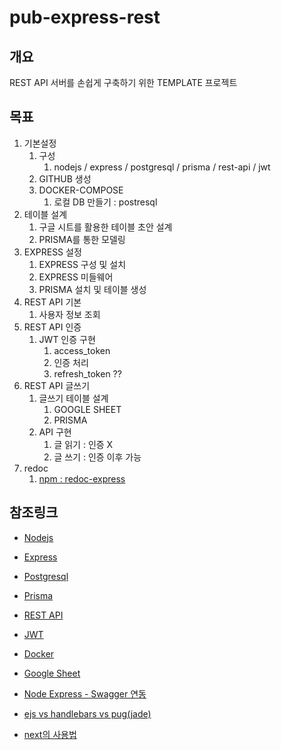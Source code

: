 # pub-express-rest

## 개요

REST API 서버를 손쉽게 구축하기 위한 TEMPLATE 프로젝트

## 목표

1. 기본설정
   1. 구성
      1. nodejs / express / postgresql / prisma / rest-api / jwt
   2. GITHUB 생성
   3. DOCKER-COMPOSE
      1. 로컬 DB 만들기 : postresql
2. 테이블 설계
   1. 구글 시트를 활용한 테이블 초안 설계
   2. PRISMA를 통한 모델링
3. EXPRESS 설정
   1. EXPRESS 구성 및 설치
   2. EXPRESS 미들웨어
   3. PRISMA 설치 및 테이블 생성
4. REST API 기본
   1. 사용자 정보 조회
5. REST API 인증
   1. JWT 인증 구현
      1. access_token
      2. 인증 처리
      3. refresh_token ??
6. REST API 글쓰기
   1. 글쓰기 테이블 설계
      1. GOOGLE SHEET
      2. PRISMA
   2. API 구현
      1. 글 읽기 : 인증 X
      2. 글 쓰기 : 인증 이후 가능
7. redoc
   1. [npm : redoc-express](https://www.npmjs.com/package/redoc-express)

## 참조링크

- [Nodejs](https://nodejs.org/ko/)
- [Express](https://expressjs.com/ko/)
- [Postgresql](https://www.postgresql.org/)
- [Prisma](https://www.prisma.io/)
- [REST API](https://restfulapi.net/)
- [JWT](https://jwt.io/)
- [Docker](https://www.docker.com/)
- [Google Sheet](https://www.google.com/sheets/about/)
- [Node Express - Swagger 연동](https://velog.io/@yongh8445/Node-Express-Swagger-%EC%97%B0%EB%8F%99)

- [ejs vs handlebars vs pug(jade)](https://medium.com/@sonky740/ejs-vs-handlebars-vs-pug-jade-1592efedae8c)
- [next의 사용법](https://velog.io/@yjs_177076/next%EC%9D%98-%EC%82%AC%EC%9A%A9%EB%B2%95)
